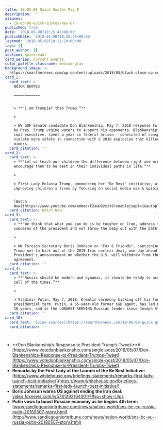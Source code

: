 ```yaml
---
title: 18.05.08 Quick Quotes May 8
description: ''
aliases:
  - 18-05-08-quick-quotes-may-8/
published: true
date: '2018-05-08T10:25:45+00:00'
publishDate: '2018-05-08T10:25:45+00:00'
lastmod: '2018-05-08T10:21:20+00:00'
tags: []
post_author: []
section: quickreads
card_series: current events
color_palette_classname: medium-gray
background_image: >-
  https://smarthernews.com/wp-content/uploads/2018/05/black-close-up-coal-468011-scaled.jpg
card_1:
  card_text: >-
    QUICK QUOTES

    ============


    > **“I am Trumpier than Trump.”**

    > 

    > WV GOP Senate candidate Don Blankenship, May 7, 2018 response to a tweet
    by Pres. Trump urging voters to support his opponents. Blankenship, a former
    coal executive, spent a year in federal prison - convicted of conspiring to
    violate mine safety in connection with a 2010 explosion that killed 29
    miners.
  card_citation: ''
card_2:
  card_text: >-
    > **“Let us teach our children the difference between right and wrong, and
    encourage them to be best in their individual paths in life.”**

    > 

    > First Lady Melania Trump, announcing her "Be Best" initiative, aimed at
    improving children's lives by focusing on social media use & opioid abuse.


    [Watch
    Now](https://www.youtube.com/embed/F2awD02xit8?enablejsapi=1&autoplay=1&rel=0)
  card_citation: Watch Now
card_3:
  card_text: >-
    > **“We think that what you can do is be tougher on Iran, address the
    concerns of the president and not throw the baby out with the bath water.”**

    > 

    > UK Foreign Secretary Boris Johnson on "Fox & Friends", cautioning Pres.
    Trump not to back out of the 2015 Iran nuclear deal, one day ahead of the
    President's announcement on whether the U.S. will withdraw from the
    agreement.
  card_citation: ''
card_4:
  card_text: >-
    > **“Russia should be modern and dynamic, it should be ready to accept the
    call of the times.”**

    > 

    > Vladimir Putin, May 7, 2018, Kremlin ceremony kicking off his fourth
    presidential term. Putin, a 65-year-old former KGB agent, has led Russia for
    18 years, and is the LONGEST-SERVING Russian leader since Joseph Stalin.
  card_citation: ''
card_10:
  card_text: '[view sources](https://smarthernews.com/18-05-08-quick-quotes-may-8/)'
  card_citation: ''

---
```

*   **Don Blankenship’s Response to President Trump’s Tweet:**A [https://www.votedonblankenship.com/single-post/2018/05/07/Don-Blankenships-Response-to-President-Trumps-Tweet](https://www.votedonblankenship.com/single-post/2018/05/07/Don-Blankenships-Response-to-President-Trumps-Tweet)
*   **Remarks by the First Lady at the Launch of the Be Best Initiative:** [https://www.whitehouse.gov/briefings-statements/remarks-first-lady-launch-best-initiative/](https://www.whitehouse.gov/briefings-statements/remarks-first-lady-launch-best-initiative/)
*   **Boris Johnson warns US against ending the Iran deal:** [video.foxnews.com/v/5781292164001/?#sp=show-clips](http://video.foxnews.com/v/5781292164001/?#sp=show-clips)
*   **Putin vows to boost Russian economy as he begins 4th term:** [www.sandiegouniontribune.com/news/nation-world/sns-bc-eu–russia-putin-20180507-story.html](http://www.sandiegouniontribune.com/news/nation-world/sns-bc-eu--russia-putin-20180507-story.html)